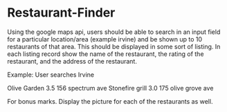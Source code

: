 # Restaurant-Finder

Using the google maps api, users should be able to search in an input field for a particular location/area (example irvine) and be shown up to 10 restaurants of that area. This should be displayed in some sort of listing. In each listing record show the name of the restaurant, the rating of the restaurant, and the address of the restaurant. 
 
Example: User searches Irvine
 
Olive Garden    3.5    156 spectrum ave
Stonefire grill   3.0    175 olive grove ave
 
 
 
For bonus marks. Display the picture for each of the restaurants as well.
